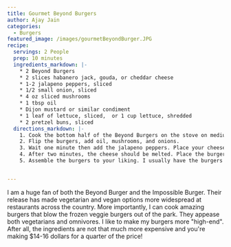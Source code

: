 ```yaml
---
title: Gourmet Beyond Burgers
author: Ajay Jain
categories:
  - Burgers
featured_image: /images/gourmetBeyondBurger.JPG
recipe:
  servings: 2 People
  prep: 10 minutes
  ingredients_markdown: |-
    * 2 Beyond Burgers
    * 2 slices habanero jack, gouda, or cheddar cheese
    * 1-2 jalapeno peppers, sliced
    * 1/2 small onion, sliced
    * 4 oz sliced mushrooms
    * 1 tbsp oil
    * Dijon mustard or similar condiment
    * 1 leaf of lettuce, sliced,  or 1 cup lettuce, shredded
    * 2 pretzel buns, sliced
  directions_markdown: |-
    1. Cook the bottom half of the Beyond Burgers on the stove on medium-high heat for three minutes.
    2. Flip the burgers, add oil, mushrooms, and onions.
    3. Wait one minute then add the jalapeno peppers. Place your cheese slices on top of each patty.
    4. After two minutes, the cheese should be melted. Place the burgers onto the bottom halves of the pretzels buns.
    5. Assemble the burgers to your liking. I usually have the burgers on the bottom, dijon on top of the cheeseburger, and then jalapenos, onions, mushrooms and some lettuce, followed by the top bun.


---
```

I am a huge fan of both the Beyond Burger and the Impossible Burger. Their release has made vegetarian and vegan options more widespread at restaurants across the country. More importantly, I can cook amazing burgers that blow the frozen veggie burgers out of the park. They appease both vegetarians and omnivores. I like to make my burgers more "high-end". After all, the ingredients are not that much more expensive and you're making $14-16 dollars for a quarter of the price!
